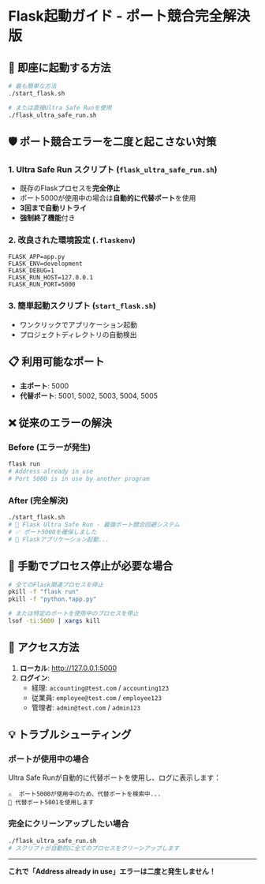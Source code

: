 # Flask起動ガイド - ポート競合完全解決版

## 🚀 即座に起動する方法

```bash
# 最も簡単な方法
./start_flask.sh

# または直接Ultra Safe Runを使用
./flask_ultra_safe_run.sh
```

## 🛡️ ポート競合エラーを二度と起こさない対策

### 1. **Ultra Safe Run スクリプト** (`flask_ultra_safe_run.sh`)
- 既存のFlaskプロセスを**完全停止**
- ポート5000が使用中の場合は**自動的に代替ポート**を使用
- **3回まで自動リトライ**
- **強制終了機能**付き

### 2. **改良された環境設定** (`.flaskenv`)
```
FLASK_APP=app.py
FLASK_ENV=development  
FLASK_DEBUG=1
FLASK_RUN_HOST=127.0.0.1
FLASK_RUN_PORT=5000
```

### 3. **簡単起動スクリプト** (`start_flask.sh`)
- ワンクリックでアプリケーション起動
- プロジェクトディレクトリの自動検出

## 📋 利用可能なポート

- **主ポート**: 5000
- **代替ポート**: 5001, 5002, 5003, 5004, 5005

## ❌ 従来のエラーの解決

### Before (エラーが発生)
```bash
flask run
# Address already in use
# Port 5000 is in use by another program
```

### After (完全解決)
```bash
./start_flask.sh
# 🚀 Flask Ultra Safe Run - 最強ポート競合回避システム
# ✅ ポート5000を確保しました
# 🎯 Flaskアプリケーション起動...
```

## 🔧 手動でプロセス停止が必要な場合

```bash
# 全てのFlask関連プロセスを停止
pkill -f "flask run"
pkill -f "python.*app.py"

# または特定のポートを使用中のプロセスを停止
lsof -ti:5000 | xargs kill
```

## 🎯 アクセス方法

1. **ローカル**: http://127.0.0.1:5000
2. **ログイン**:
   - 経理: `accounting@test.com` / `accounting123`
   - 従業員: `employee@test.com` / `employee123`
   - 管理者: `admin@test.com` / `admin123`

## 💡 トラブルシューティング

### ポートが使用中の場合
Ultra Safe Runが自動的に代替ポートを使用し、ログに表示します：
```
⚠️  ポート5000が使用中のため、代替ポートを検索中...
🔄 代替ポート5001を使用します
```

### 完全にクリーンアップしたい場合
```bash
./flask_ultra_safe_run.sh
# スクリプトが自動的に全てのプロセスをクリーンアップします
```

---

**これで「Address already in use」エラーは二度と発生しません！**